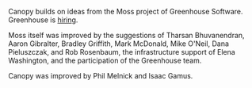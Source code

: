 Canopy builds on ideas from the Moss project of Greenhouse Software. Greenhouse is [hiring](http://greenhouse.io/careers).

Moss itself was improved by the suggestions of Tharsan Bhuvanendran, Aaron Gibralter, Bradley Griffith, Mark McDonald, Mike O'Neil, Dana Pieluszczak, and Rob Rosenbaum, the infrastructure support of Elena Washington, and the participation of the Greenhouse team.

Canopy was improved by Phil Melnick and Isaac Gamus.
